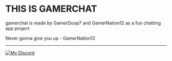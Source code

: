 # THIS IS GAMERCHAT
gamerchat is made by GamerDoop7 and GamerNation12 as a fun chatting app project





Never gonna give you up - GamerNation12

--------------------------------------------------------------------------------------------------
[![My Discord](https://disi-api.bennynguyen.dev/smallcard_svg/759433582107426816?&bg1=0004FF&bg2=FFFFFF&activity=true&mood=true&created=true&angle=0&discordLabel=true)](https://discord.com/users/759433582107426816)
